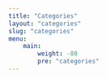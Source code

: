 ```yaml
---
title: "Categories"
layout: "categories"
slug: "categories"
menu:
    main:
        weight: -80
        pre: "categories"
---
```

